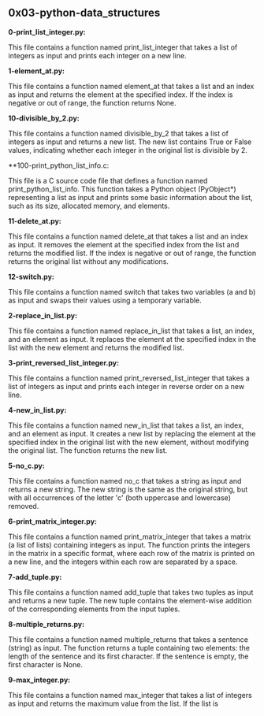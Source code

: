 ## 0x03-python-data_structures

**0-print_list_integer.py:**

This file contains a function named print_list_integer that takes a list of integers as input and prints each integer on a new line.

**1-element_at.py:**

This file contains a function named element_at that takes a list and an index as input and returns the element at the specified index. If the index is negative or out of range, the function returns None.

**10-divisible_by_2.py:**

This file contains a function named divisible_by_2 that takes a list of integers as input and returns a new list. The new list contains True or False values, indicating whether each integer in the original list is divisible by 2.

**100-print_python_list_info.c:

This file is a C source code file that defines a function named print_python_list_info. This function takes a Python object (PyObject*) representing a list as input and prints some basic information about the list, such as its size, allocated memory, and elements.

**11-delete_at.py:**

This file contains a function named delete_at that takes a list and an index as input. It removes the element at the specified index from the list and returns the modified list. If the index is negative or out of range, the function returns the original list without any modifications.

**12-switch.py:**

This file contains a function named switch that takes two variables (a and b) as input and swaps their values using a temporary variable.

**2-replace_in_list.py:**

This file contains a function named replace_in_list that takes a list, an index, and an element as input. It replaces the element at the specified index in the list with the new element and returns the modified list.

**3-print_reversed_list_integer.py:**

This file contains a function named print_reversed_list_integer that takes a list of integers as input and prints each integer in reverse order on a new line.

**4-new_in_list.py:**

This file contains a function named new_in_list that takes a list, an index, and an element as input. It creates a new list by replacing the element at the specified index in the original list with the new element, without modifying the original list. The function returns the new list.

**5-no_c.py:**

This file contains a function named no_c that takes a string as input and returns a new string. The new string is the same as the original string, but with all occurrences of the letter 'c' (both uppercase and lowercase) removed.

**6-print_matrix_integer.py:**

This file contains a function named print_matrix_integer that takes a matrix (a list of lists) containing integers as input. The function prints the integers in the matrix in a specific format, where each row of the matrix is printed on a new line, and the integers within each row are separated by a space.

**7-add_tuple.py:**

This file contains a function named add_tuple that takes two tuples as input and returns a new tuple. The new tuple contains the element-wise addition of the corresponding elements from the input tuples.

**8-multiple_returns.py:**

This file contains a function named multiple_returns that takes a sentence (string) as input. The function returns a tuple containing two elements: the length of the sentence and its first character. If the sentence is empty, the first character is None.

**9-max_integer.py:**

This file contains a function named max_integer that takes a list of integers as input and returns the maximum value from the list. If the list is
